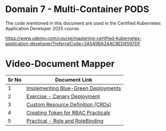# Domain 7 - Multi-Container PODS

The code mentioned in this document are used in the Certified Kubernetes Application Developer 2025 course.

https://www.udemy.com/course/mastering-certified-kubernetes-application-developer/?referralCode=3A549BA24AC8ED6597DF


# Video-Document Mapper

| Sr No | Document Link |
| ------ | ------ |
| 1 | [Implementing Blue-Green Deployments][PlDa] |
| 2 | [Exercise - Canary Deployment][PlDb] |
| 3 | [Custom Resource Definition (CRDs)][PlDc] |
| 4 | [Creating Token for RBAC Practicals][PlDd] |
| 5 | [Practical - Role and RoleBinding][PlDe] |


[PlDa]: <./blue-green.md>
[PlDb]: <./exercise-canary.md>
[PlDc]: <./crds.md>
[PlDd]: <./user-rbac.md>
[PlDe]: <./role-rolebinding.md>